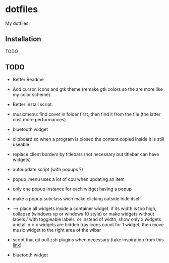 # dotfiles

My dotfiles.

## Installation

TODO 

## TODO

- Better Readme
- Add cursor, icons and gtk theme (remake gtk colors so the are more like my color scheme).
- Better install script.

- musicmenu: find cover in folder first, then find it from the file (the latter cost more performances)

- bluetooth widget

- clipboard so when a program is closed the content copied inside it is still useable

- replace client borders by titlebars (not necessary but titlebar can have widgets)

- autoupdate script (with popups ?)

- popup_menu uses a lot of cpu when updating an item

- only one popup instance for each widget having a popup

- make a popup subclass wich make clicking outside hide itself

- --> place all widgets inside a container widget. if its width is too high, collapse (windows xp or windows 10 style) or make widgets without labels / with toggleable labels, or instead of width, show only x widgets and all n > x widgets are hidden tray icons count for 1 widget, then move music widget to the right area of the wibar

- script that git pull zsh plugins when necessary (take inspiration from this [link](https://github.com/TamCore/autoupdate-oh-my-zsh-plugins/blob/master/autoupdate.plugin.zsh))

- bluetooth widget
